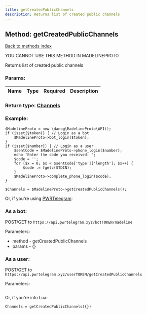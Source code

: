 ```yaml
---
title: getCreatedPublicChannels
description: Returns list of created public channels
---
```

## Method: getCreatedPublicChannels  
[Back to methods index](index.md)


YOU CANNOT USE THIS METHOD IN MADELINEPROTO


Returns list of created public channels

### Params:

| Name     |    Type       | Required | Description |
|----------|:-------------:|:--------:|------------:|


### Return type: [Channels](../types/Channels.md)

### Example:


```
$MadelineProto = new \danog\MadelineProto\API();
if (isset($token)) { // Login as a bot
    $MadelineProto->bot_login($token);
}
if (isset($number)) { // Login as a user
    $sentCode = $MadelineProto->phone_login($number);
    echo 'Enter the code you received: ';
    $code = '';
    for ($x = 0; $x < $sentCode['type']['length']; $x++) {
        $code .= fgetc(STDIN);
    }
    $MadelineProto->complete_phone_login($code);
}

$Channels = $MadelineProto->getCreatedPublicChannels();
```

Or, if you're using [PWRTelegram](https://pwrtelegram.xyz):

### As a bot:

POST/GET to `https://api.pwrtelegram.xyz/botTOKEN/madeline`

Parameters:

* method - getCreatedPublicChannels
* params - {}



### As a user:

POST/GET to `https://api.pwrtelegram.xyz/userTOKEN/getCreatedPublicChannels`

Parameters:

```

```

Or, if you're into Lua:

```
Channels = getCreatedPublicChannels({})
```

